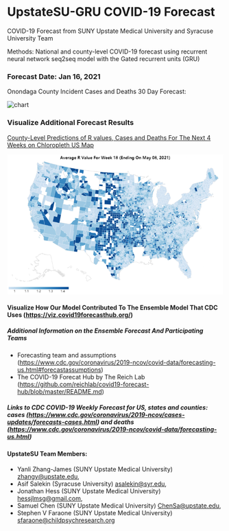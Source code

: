 # UpstateSU-GRU COVID-19 Forecast

COVID-19 Forecast from SUNY Upstate Medical University and Syracuse University Team

Methods: National and county-level COVID-19 forecast using recurrent neural network seq2seq model with the Gated recurrent units (GRU)

### Forecast Date: Jan 16, 2021

Onondaga County Incident Cases and Deaths 30 Day Forecast:

<img src="https://raw.githubusercontent.com/ylzhang29/UpstateSU-GRU-Covid/main/Forecast/Onondaga_cases_deaths_30days.jpg" width="850" alt="chart">

### Visualize Additional Forecast Results

[County-Level Predictions of R values, Cases and Deaths For The Next 4 Weeks on Chloropleth US Map](https://ylzhang29.github.io/UpstateSU-GRU-Covid/map)

[<img src="https://raw.githubusercontent.com/ylzhang29/UpstateSU-GRU-Covid/main/docs/map-icon.png" width=1200>](https://ylzhang29.github.io/UpstateSU-GRU-Covid/map)

#### Visualize How Our Model Contributed To The Ensemble Model That CDC Uses (https://viz.covid19forecasthub.org/)

##### Additional Information on the Ensemble Forecast And Participating Teams

- Forecasting team and assumptions (https://www.cdc.gov/coronavirus/2019-ncov/covid-data/forecasting-us.html#forecastassumptions)
- The COVID-19 Forecat Hub by The Reich Lab (https://github.com/reichlab/covid19-forecast-hub/blob/master/README.md)

##### Links to CDC COVID-19 Weekly Forecast for US, states and counties: cases (https://www.cdc.gov/coronavirus/2019-ncov/cases-updates/forecasts-cases.html) and deaths (https://www.cdc.gov/coronavirus/2019-ncov/covid-data/forecasting-us.html)

#### UpstateSU Team Members:

- Yanli Zhang-James (SUNY Upstate Medical University) <zhangy@upstate.edu>,
- Asif Salekin (Syracuse University) <asalekin@syr.edu>,
- Jonathan Hess (SUNY Upstate Medical University) <hessjlmsg@gmail.com>,
- Samuel Chen (SUNY Upstate Medical University) <ChenSa@upstate.edu>,
- Stephen V Faraone (SUNY Upstate Medical University) <sfaraone@childpsychresearch.org>
